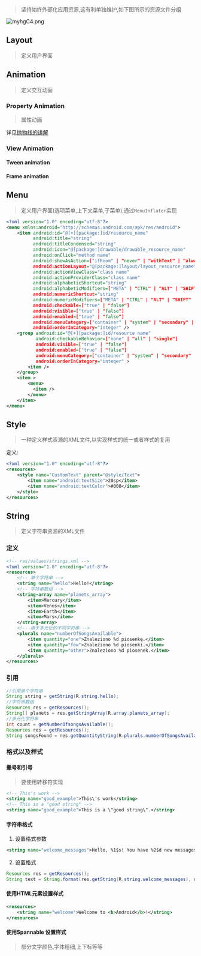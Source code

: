 > 坚持始终外部化应用资源,这有利单独维护,如下图所示的资源文件分组

![myhgC4.png](https://s2.ax1x.com/2019/08/24/myhgC4.png)

## Layout
> 定义用户界面

## Animation
> 定义交互动画

### Property Animation
> 属性动画

详见[抛物线的讲解](https://hencoder.com/tag/hui-zhi/)

### View Animation

#### Tween animation

#### Frame animation

## Menu
> 定义用户界面(选项菜单,上下文菜单,子菜单),通过`MenuInflater`实现

```xml
<?xml version="1.0" encoding="utf-8"?>
<menu xmlns:android="http://schemas.android.com/apk/res/android">
    <item android:id="@[+][package:]id/resource_name"
          android:title="string"
          android:titleCondensed="string"
          android:icon="@[package:]drawable/drawable_resource_name"
          android:onClick="method name"
          android:showAsAction=["ifRoom" | "never" | "withText" | "always" | "collapseActionView"]
          android:actionLayout="@[package:]layout/layout_resource_name"
          android:actionViewClass="class name"
          android:actionProviderClass="class name"
          android:alphabeticShortcut="string"
          android:alphabeticModifiers=["META" | "CTRL" | "ALT" | "SHIFT" | "SYM" | "FUNCTION"]
          android:numericShortcut="string"
          android:numericModifiers=["META" | "CTRL" | "ALT" | "SHIFT" | "SYM" | "FUNCTION"]
          android:checkable=["true" | "false"]
          android:visible=["true" | "false"]
          android:enabled=["true" | "false"]
          android:menuCategory=["container" | "system" | "secondary" | "alternative"]
          android:orderInCategory="integer" />
    <group android:id="@[+][package:]id/resource name"
           android:checkableBehavior=["none" | "all" | "single"]
           android:visible=["true" | "false"]
           android:enabled=["true" | "false"]
           android:menuCategory=["container" | "system" | "secondary" | "alternative"]
           android:orderInCategory="integer" >
        <item />
    </group>
    <item >
        <menu>
          <item />
        </menu>
    </item>
</menu>
```

## Style
> 一种定义样式资源的XML文件,以实现样式的统一或者样式的复用

定义:
```xml
<?xml version="1.0" encoding="utf-8"?>
<resources>
    <style name="CustomText" parent="@style/Text">
        <item name="android:textSize">20sp</item>
        <item name="android:textColor">#008</item>
    </style>
</resources>
```

## String
> 定义字符串资源的XML文件

### 定义

```xml
<!-- res/values/strings.xml -->
<?xml version="1.0" encoding="utf-8"?>
<resources>
    <!-- 单个字符串 -->
    <string name="hello">Hello!</string>
    <!-- 字符串数组 -->
    <string-array name="planets_array">
        <item>Mercury</item>
        <item>Venus</item>
        <item>Earth</item>
        <item>Mars</item>
    </string-array>
    <!-- 用于多元化的不同字符串 -->
    <plurals name="numberOfSongsAvailable">
        <item quantity="one">Znaleziono %d piosenkę.</item>
        <item quantity="few">Znaleziono %d piosenki.</item>
        <item quantity="other">Znaleziono %d piosenek.</item>
    </plurals>
</resources>
```

### 引用
```java
//引用单个字符串
String string = getString(R.string.hello);
//字符串数组
Resources res = getResources();
String[] planets = res.getStringArray(R.array.planets_array);
//多元化字符串
int count = getNumberOfsongsAvailable();
Resources res = getResources();
String songsFound = res.getQuantityString(R.plurals.numberOfSongsAvailable, count, count);
```

### 格式以及样式

#### 撇号和引号
> 要使用转移符实现

```xml
<!-- This's work -->
<string name="good_example">This\'s work</string>
<!-- This is a "good string" -->
<string name="good_example">This is a \"good string\".</string>
```

#### 字符串格式
1. 设置格式参数
```xml
<string name="welcome_messages">Hello, %1$s! You have %2$d new messages.</string>
```
2. 设置格式
```java
Resources res = getResources();
String text = String.format(res.getString(R.string.welcome_messages), username, mailCount);
```

#### 使用HTML元素设置样式

```xml
<resources>
    <string name="welcome">Welcome to <b>Android</b>!</string>
</resources>
```

#### 使用Spannable 设置样式
> 部分文字颜色,字体粗细,上下标等等
